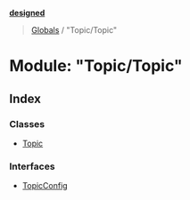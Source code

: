 **[designed](tsdoc/README.md)**

> [Globals](tsdoc/globals.md) / "Topic/Topic"

# Module: "Topic/Topic"

## Index

### Classes

* [Topic](tsdoc/classes/_topic_topic_.topic.md)

### Interfaces

* [TopicConfig](tsdoc/interfaces/_topic_topic_.topicconfig.md)
